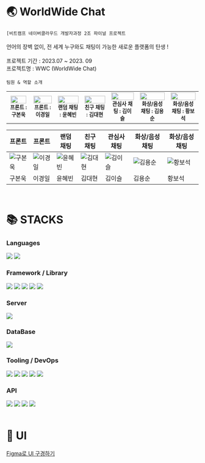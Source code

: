 # 🌏 WorldWide Chat<br/>
`[비트캠프 네이버클라우드 개발자과정 2조 파이널 프로젝트`<br/>
<br/>
언어의 장벽 없이, 전 세계 누구와도 채팅이 가능한 새로운 플랫폼의 탄생 !<br/>
<br/>
프로젝트 기간 : 2023.07 ~ 2023. 09 <br/>
프로젝트명 : WWC (WorldWide Chat) <br/>
<br/>
`팀원 & 역할 소개`
<br/>
<table>
  <tbody>
    <tr>
      <td align="center"><img src="https://cdn.pixabay.com/photo/2017/11/19/13/28/snow-man-2962777_1280.png" width="92.7%;" alt=""/><br /><sub><b>프론트 : 구본욱</b></sub><br /></td>
      <td align="center"><img src="https://cdn.pixabay.com/photo/2017/02/01/11/32/characters-2029814_1280.png" width="100%;" alt=""/><br /><sub><b>프론트 : 이경일</b></sub><br /></td>
      <td align="center"><img src="https://cdn.pixabay.com/photo/2016/10/27/09/24/fox-1773722_1280.png" width="100%;" alt=""/><br /><sub><b>랜덤 채팅 : 윤혜빈</b></sub><br /></td>
      <td align="center"><img src="https://cdn.pixabay.com/photo/2020/12/10/05/11/spider-man-5819366_1280.png" width="100%;" alt=""/><br /><sub><b>친구 채팅 : 김대현</b></sub><br /></td>
     <td align="center"><img src="https://img.etnews.com/photonews/2005/1298822_20200507160440_294_0001.jpg" width="100%;" alt=""/><br /><sub><b>관심사 채팅 : 김이슬</b></sub><br /></td>
     <td align="center"><img src="https://cdn.pixabay.com/photo/2017/11/06/18/30/eggplant-2924511_1280.png" width="100%;" alt=""/><br /><sub><b>화상/음성채팅 : 김용순</b></sub><br /></td>
     <td align="center"><img src="https://cdn.pixabay.com/photo/2016/11/11/17/42/jade-1817312_1280.png" width="100%;" alt=""/><br /><sub><b>화상/음성채팅 : 황보석</b></sub><br /></td>
    </tr>
  </tbody>
</table>
 
| 프론트 | 프론트 | 랜덤 채팅 | 친구 채팅 | 관심사 채팅 | 화상/음성 채팅 | 화상/음성 채팅 |
|-----|-----|-----|-----|-----|-----|-----|
| ![구본욱](https://cdn.pixabay.com/photo/2017/11/19/13/28/snow-man-2962777_1280.png) | ![이경일](https://cdn.pixabay.com/photo/2017/02/01/11/32/characters-2029814_1280.png) | ![윤혜빈](https://cdn.pixabay.com/photo/2016/10/27/09/24/fox-1773722_1280.png) | ![김대현](https://cdn.pixabay.com/photo/2020/12/10/05/11/spider-man-5819366_1280.png) | ![김이슬](https://img.etnews.com/photonews/2005/1298822_20200507160440_294_0001.jpg) | ![김용순](https://cdn.pixabay.com/photo/2017/11/06/18/30/eggplant-2924511_1280.png) | ![황보석](https://cdn.pixabay.com/photo/2016/11/11/17/42/jade-1817312_1280.png) |
| 구본욱 | 이경일 | 윤혜빈 | 김대현 | 김이슬 | 김용순 | 황보석 |

<br>
<h1>📚 STACKS</h1>
<div>
    <h3>Languages</h3>
    <img src="https://img.shields.io/badge/javascript-F7DF1E?style=for-the-badge&logo=javascript&logoColor=black"> 
    <img src="https://img.shields.io/badge/java-007396?style=for-the-badge&logo=java&logoColor=white"> 
</div>
<div>
    <h3>Framework / Library</h3>
    <img src="https://img.shields.io/badge/springboot-6DB33F?style=for-the-badge&logo=springboot&logoColor=white">
    <img src="https://shields.io/badge/react-black?logo=react&style=for-the-badge"> 
    <img src="https://img.shields.io/badge/threeJs-blue">
    <img src="https://img.shields.io/badge/sockJs-yellow">
    <img src="https://img.shields.io/badge/stompJs-red">
</div>
<div>
    <h3>Server</h3> 
    <img src="https://img.shields.io/badge/ncloud%20-%20yellowgreen">
</div>
<div>
    <h3>DataBase</h3>
    <img src="https://shields.io/badge/MySQL-lightgrey?logo=mysql&style=plastic&logoColor=white&labelColor=blue">
</div>
<div>
    <h3>Tooling / DevOps</h3>
    <img src="https://img.shields.io/badge/github-181717?style=for-the-badge&logo=github&logoColor=white">
    <img src="https://img.shields.io/badge/Eclipes%20-%20purple">
    <img src="https://img.shields.io/badge/Mysql%20Workbench%20-%20gray">
    <img src="https://img.shields.io/badge/VS%20code-aqua">
    <img src="https://img.shields.io/badge/intelliJ-black">
</div>
<div>
    <h3>API</h3>
    <img src="https://img.shields.io/badge/Papago%20-%20Green">
    <img src="https://img.shields.io/badge/naver%20login-green">
    <img src="https://img.shields.io/badge/google%20login-blue">
    <img src="https://img.shields.io/badge/Import%20API%20-%20orange">
</div>
<br/>
<div>
 <h1>🌠 UI</h1>
</div>

[Figma로 UI 구경하기](https://www.figma.com/file/xWTkNiCUlaYkRHwx3F33AQ/tutorial?type=design&node-id=133-6&mode=design&t=KHdisPulhsecCIXf-0)


